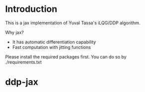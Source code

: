 # Introduction

This is a jax implementation of Yuval Tassa's iLQG/DDP algorithm.

Why jax? 

- It has automatic differentiation capability
- Fast computation with jitting functions


Please install the required packages first. You can do so by ./requirements.txt

# ddp-jax
